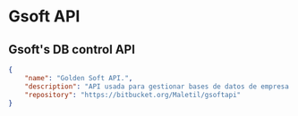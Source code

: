 # Gsoft API

## Gsoft's DB control API

```JSON
{
    "name": "Golden Soft API.",
    "description": "API usada para gestionar bases de datos de empresa de Facturación .NET",
    "repository": "https://bitbucket.org/Maletil/gsoftapi"
}
```